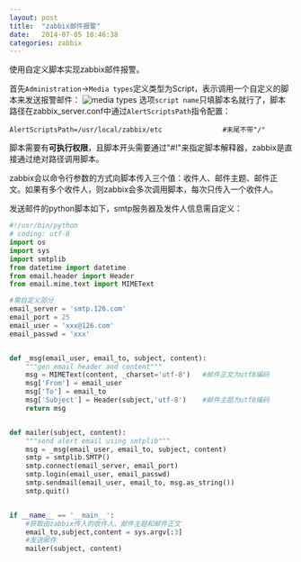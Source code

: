 ```yaml
---
layout: post
title:  "zabbix邮件报警"
date:   2014-07-05 10:46:38
categories: zabbix
---
```


使用自定义脚本实现zabbix邮件报警。

首先`Administration`->`Media types`定义类型为Script，表示调用一个自定义的脚本来发送报警邮件：
![media types]({{site.baseurl}}/static/images/zabbix_email_alert_mediatypes.png)
选项`script name`只填脚本名就行了，脚本路径在zabbix_server.conf中通过`AlertScriptsPath`指令配置：

```
AlertScriptsPath=/usr/local/zabbix/etc               #末尾不带"/"
```
脚本需要有<b>可执行权限</b>，且脚本开头需要通过"#!"来指定脚本解释器，zabbix是直接通过绝对路径调用脚本。

zabbix会以命令行参数的方式向脚本传入三个值：收件人、邮件主题、邮件正文。如果有多个收件人，则zabbix会多次调用脚本，每次只传入一个收件人。

发送邮件的python脚本如下，smtp服务器及发件人信息需自定义：

```python
#!/usr/bin/python
# coding: utf-8
import os
import sys
import smtplib
from datetime import datetime
from email.header import Header
from email.mime.text import MIMEText

#需自定义部分
email_server = 'smtp.126.com'
email_port = 25
email_user = 'xxx@126.com'
email_passwd = 'xxx'


def _msg(email_user, email_to, subject, content):
    """gen email header and content"""
    msg = MIMEText(content, _charset='utf-8')   #邮件正文为utf8编码
    msg['From'] = email_user
    msg['To'] = email_to
    msg['Subject'] = Header(subject,'utf-8')    #邮件主题为utf8编码
    return msg


def mailer(subject, content):
    """send alert email using smtplib"""
    msg = _msg(email_user, email_to, subject, content)
    smtp = smtplib.SMTP()
    smtp.connect(email_server, email_port)
    smtp.login(email_user, email_passwd)
    smtp.sendmail(email_user, email_to, msg.as_string())
    smtp.quit()


if __name__ == '__main__':
    #获取由zabbix传入的收件人、邮件主题和邮件正文
    email_to,subject,content = sys.argv[:3]
    #发送邮件
    mailer(subject, content)
```

